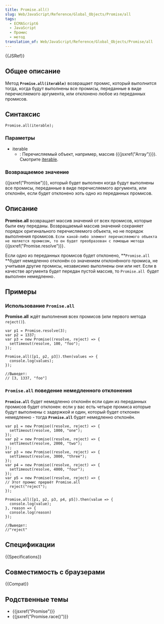 ```yaml
---
title: Promise.all()
slug: Web/JavaScript/Reference/Global_Objects/Promise/all
tags:
  - ECMAScript6
  - JavaScript
  - Промис
  - метод
translation_of: Web/JavaScript/Reference/Global_Objects/Promise/all
---
```

{{JSRef}}

## Общее описание

Метод **`Promise.all(iterable)`** возвращает промис, который выполнится тогда, когда будут выполнены все промисы, переданные в виде перечисляемого аргумента, или отклонено любое из переданных промисов.

## Синтаксис

```
Promise.all(iterable);
```

### Параметры

- iterable
  - : Перечисляемый объект, например, массив ({{jsxref("Array")}}). Смотрите [iterable](/ru/docs/Web/JavaScript/Guide/iterable).

### Возвращаемое значение

{{jsxref("Promise")}}, который будет выполнен когда будут выполнены все промисы, переданные в виде перечисляемого аргумента, или отклонён, если будет отклонено хоть одно из переданных промисов.

## Описание

**Promise.all** возвращает массив значений от всех промисов, которые были ему переданы. Возвращаемый массив значений сохраняет порядок оригинального перечисляемого объекта, но не порядок выполнения промисов. `Если какой-либо элемент перечисляемого объекта не является промисом, то он будет преобразован с помощью метода `{{jsxref("Promise.resolve")}}`.`

Если одно из переданных промисов будет отклонено, **`Promise.all `**будет немедленно отклонён со значением отклонённого промиса, не учитывая другие промисы, независимо выполнены они или нет. Если в качестве аргумента будет передан пустой массив, то `Promise.all `будет выполнен немедленно`.`

## Примеры

### Использование `Promise.all`

**Promise.all** ждёт выполнения всех промисов (или первого метода `reject()`).

```
var p1 = Promise.resolve(3);
var p2 = 1337;
var p3 = new Promise((resolve, reject) => {
  setTimeout(resolve, 100, "foo");
});

Promise.all([p1, p2, p3]).then(values => {
  console.log(values);
});

//Выведет:
// [3, 1337, "foo"]
```

### `Promise.all` поведение немедленного отклонения

**`Promise.all`** будет немедленно отклонён если один из переданных промисов будет отклонен: если у вас есть четыре промиса которые будут выполнены с задержкой и один, который будет отклонен немедленно - тогда **`Promise.all`** будет немедленно отклонён.

```
var p1 = new Promise((resolve, reject) => {
  setTimeout(resolve, 1000, "one");
});
var p2 = new Promise((resolve, reject) => {
  setTimeout(resolve, 2000, "two");
});
var p3 = new Promise((resolve, reject) => {
  setTimeout(resolve, 3000, "three");
});
var p4 = new Promise((resolve, reject) => {
  setTimeout(resolve, 4000, "four");
});
var p5 = new Promise((resolve, reject) => {
// Этот промис прервёт Promise.all
  reject("reject");
});

Promise.all([p1, p2, p3, p4, p5]).then(value => {
  console.log(value);
}, reason => {
  console.log(reason)
});

//Выведет:
//"reject"
```

## Спецификации

{{Specifications}}

## Совместимость с браузерами

{{Compat}}

## Родственные темы

- {{jsxref("Promise")}}
- {{jsxref("Promise.race()")}}

